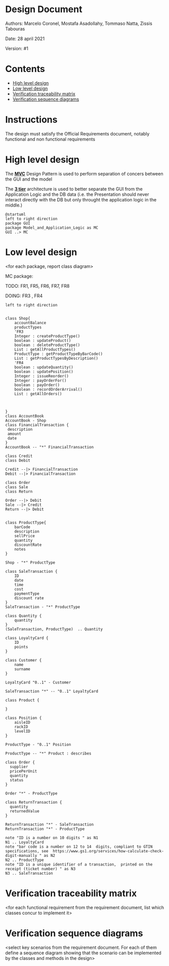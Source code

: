 # Design Document 


Authors: Marcelo Coronel, Mostafa Asadollahy, Tommaso Natta, Zissis Tabouras 

Date: 28 april 2021

Version: #1


# Contents

- [High level design](#package-diagram)
- [Low level design](#class-diagram)
- [Verification traceability matrix](#verification-traceability-matrix)
- [Verification sequence diagrams](#verification-sequence-diagrams)

# Instructions

The design must satisfy the Official Requirements document, notably functional and non functional requirements

# High level design 

The <u><b>MVC</b></u> Design Pattern is used to perform separation of concers between the GUI and the model

The <u><b>3 tier</b></u> architecture is used to better separate the GUI from the Application Logic and the DB data (i.e. the Presentation should never interact directly with the DB but only throught the application logic in the middle.)
<report package diagram>
```plantuml
@startuml
left to right direction
package GUI
package Model_and_Application_Logic as MC
GUI ..> MC
```



# Low level design

<for each package, report class diagram>

MC package:

TODO: FR1, FR5, FR6, FR7, FR8

DOING: FR3 , FR4 
```plantuml
left to right direction


class Shop{
    accountBalance
    productTypes
    'FR3
    Integer : createProductType()
    boolean : updateProduct()
    boolean : deleteProductType()
    List : getAllProductTypes()
    ProductType : getProductTypeByBarCode()
    List : getProductTypesByDescription()
    'FR4
    boolean : updateQuantity()
    boolean : updatePosition()
    Integer : issueReorder()
    Integer : payOrderFor()
    boolean : payOrder()
    boolean : recordOrderArrival()
    List : getAllOrders()



}
class AccountBook 
AccountBook - Shop
class FinancialTransaction {
 description
 amount
 date
}
AccountBook -- "*" FinancialTransaction

class Credit 
class Debit

Credit --|> FinancialTransaction
Debit --|> FinancialTransaction

class Order
class Sale
class Return

Order --|> Debit
Sale --|> Credit
Return --|> Debit


class ProductType{
    barCode
    description
    sellPrice
    quantity
    discountRate
    notes
}

Shop - "*" ProductType

class SaleTransaction {
    ID 
    date
    time
    cost
    paymentType
    discount rate
}
SaleTransaction - "*" ProductType

class Quantity {
    quantity
}
(SaleTransaction, ProductType)  .. Quantity

class LoyaltyCard {
    ID
    points
}

class Customer {
    name
    surname
}

LoyaltyCard "0..1" - Customer

SaleTransaction "*" -- "0..1" LoyaltyCard

class Product {
    
}

class Position {
    aisleID
    rackID
    levelID
}

ProductType - "0..1" Position

ProductType -- "*" Product : describes

class Order {
  supplier
  pricePerUnit
  quantity
  status
}

Order "*" - ProductType

class ReturnTransaction {
  quantity
  returnedValue
}

ReturnTransaction "*" - SaleTransaction
ReturnTransaction "*" - ProductType

note "ID is a number on 10 digits " as N1  
N1 .. LoyaltyCard
note "bar code is a number on 12 to 14  digits, compliant to GTIN specifications, see  https://www.gs1.org/services/how-calculate-check-digit-manually " as N2  
N2 .. ProductType
note "ID is a unique identifier of a transaction,  printed on the receipt (ticket number) " as N3
N3 .. SaleTransaction

```







# Verification traceability matrix

\<for each functional requirement from the requirement document, list which classes concur to implement it>











# Verification sequence diagrams 
\<select key scenarios from the requirement document. For each of them define a sequence diagram showing that the scenario can be implemented by the classes and methods in the design>

